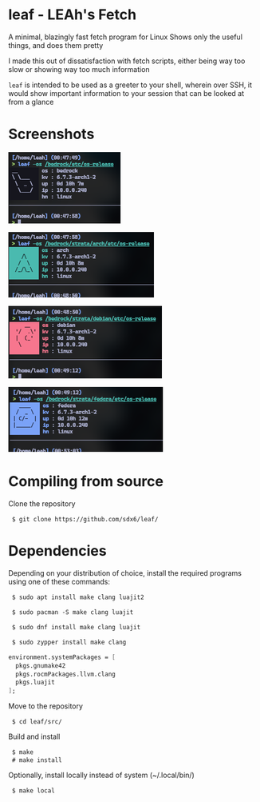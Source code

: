 # leaf - LEAh's Fetch
A minimal, blazingly fast fetch program for Linux
Shows only the useful things, and does them pretty

I made this out of dissatisfaction with fetch scripts, either being way too slow or showing way too much information

`leaf` is intended to be used as a greeter to your shell, wherein over SSH, it would show important information to your session that can be looked at from a glance
# Screenshots
![](1.png)

![](2.png)

![](3.png)

![](4.png)
# Compiling from source
Clone the repository
```
 $ git clone https://github.com/sdx6/leaf/
```
# Dependencies
Depending on your distribution of choice, install the required programs using one of these commands:
```
 $ sudo apt install make clang luajit2
```
```
 $ sudo pacman -S make clang luajit
```
```
 $ sudo dnf install make clang luajit
```
```
 $ sudo zypper install make clang
```
```nix
environment.systemPackages = [
  pkgs.gnumake42
  pkgs.rocmPackages.llvm.clang
  pkgs.luajit
];
```
Move to the repository
```
 $ cd leaf/src/
```
Build and install
```
 $ make
 # make install
```
Optionally, install locally instead of system (~/.local/bin/)
```
 $ make local
```
